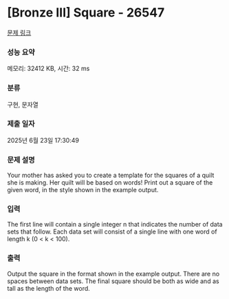 # [Bronze III] Square - 26547 

[문제 링크](https://www.acmicpc.net/problem/26547) 

### 성능 요약

메모리: 32412 KB, 시간: 32 ms

### 분류

구현, 문자열

### 제출 일자

2025년 6월 23일 17:30:49

### 문제 설명

<p>Your mother has asked you to create a template for the squares of a quilt she is making. Her quilt will be based on words! Print out a square of the given word, in the style shown in the example output.</p>

### 입력 

 <p>The first line will contain a single integer n that indicates the number of data sets that follow. Each data set will consist of a single line with one word of length k (0 < k < 100).</p>

### 출력 

 <p>Output the square in the format shown in the example output. There are no spaces between data sets. The final square should be both as wide and as tall as the length of the word.</p>

